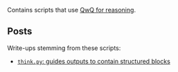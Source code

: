Contains scripts that use [QwQ for reasoning](https://ollama.com/library/qwq).

## Posts

Write-ups stemming from these scripts:

- [`think.py`: guides outputs to contain structured <think></think> blocks](https://www.kokutech.com/blog/growth/qwq-reasoning-model-harness-for-structured-outputs)